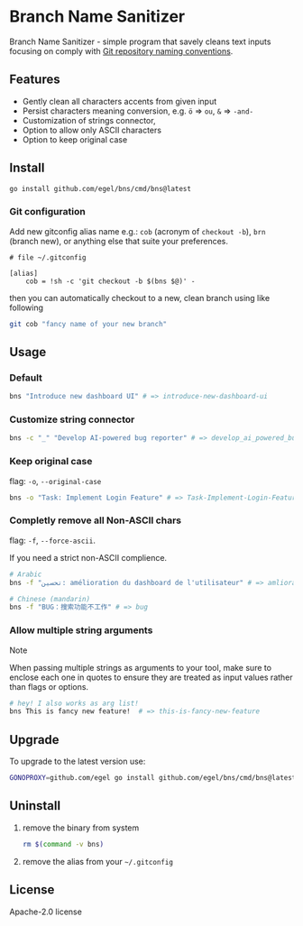 # Branch Name Sanitizer

Branch Name Sanitizer - simple program that savely cleans text inputs focusing on comply with [Git repository naming conventions][weblink-git-scm-check-ref-format].

## Features

- Gently clean all characters accents from given input
- Persist characters meaning conversion, e.g. `ö` => `ou`, `&` => `-and-`
- Customization of strings connector,
- Option to allow only ASCII characters
- Option to keep original case

## Install

```sh
go install github.com/egel/bns/cmd/bns@latest
```

### Git configuration

Add new gitconfig alias name e.g.: `cob` (acronym of `checkout -b`), `brn` (branch new), or anything else that suite your preferences.

```
# file ~/.gitconfig

[alias]
	cob = !sh -c 'git checkout -b $(bns $@)' -
```

then you can automatically checkout to a new, clean branch using like following

```sh
git cob "fancy name of your new branch"
```

## Usage

### Default

```sh
bns "Introduce new dashboard UI" # => introduce-new-dashboard-ui
```

### Customize string connector

```sh
bns -c "_" "Develop AI-powered bug reporter" # => develop_ai_powered_bug_reporter
```

### Keep original case

flag: `-o`, `--original-case`

```sh
bns -o "Task: Implement Login Feature" # => Task-Implement-Login-Feature
```

### Completly remove all Non-ASCII chars

flag: `-f`, `--force-ascii`.

If you need a strict non-ASCII complience.

```sh
# Arabic
bns -f "تحسين: amélioration du dashboard de l'utilisateur" # => amlioration-du-dashboard-de-l-utilisateur

# Chinese (mandarin)
bns -f "BUG：搜索功能不工作" # => bug
```

### Allow multiple string arguments

> [!NOTE]
> When passing multiple strings as arguments to your tool, make sure to enclose each one in quotes to ensure they are treated as input values rather than flags or options.

```sh
# hey! I also works as arg list!
bns This is fancy new feature!  # => this-is-fancy-new-feature
```

## Upgrade

To upgrade to the latest version use:

```sh
GONOPROXY=github.com/egel go install github.com/egel/bns/cmd/bns@latest
```

## Uninstall

1.  remove the binary from system

    ```sh
    rm $(command -v bns)
    ```

1.  remove the alias from your `~/.gitconfig`

## License

Apache-2.0 license

[weblink-git-scm-check-ref-format]: https://git-scm.com/docs/git-check-ref-format
